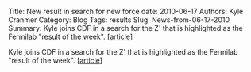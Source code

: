 Title: New result in search for new force
date: 2010-06-17
Authors: Kyle Cranmer
Category: Blog
Tags: results
Slug: News-from-06-17-2010
Summary:  Kyle joins CDF in a search for the Z' that is highlighted as the Fermilab "result of the week". [<a href="http://www.fnal.gov/pub/today/archive_2010/today10-06-17.html">article</a>] 



 Kyle joins CDF in a search for the Z' that is highlighted as the Fermilab "result of the week". [<a href="http://www.fnal.gov/pub/today/archive_2010/today10-06-17.html">article</a>] 

